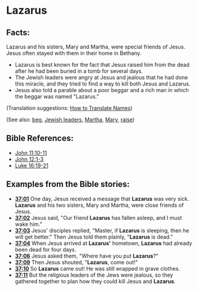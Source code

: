 # Lazarus #

## Facts: ##

Lazarus and his sisters, Mary and Martha, were special friends of Jesus. Jesus often stayed with them in their home in Bethany.

* Lazarus is best known for the fact that Jesus raised him from the dead after he had been buried in a tomb for several days.
* The Jewish leaders were angry at Jesus and jealous that he had done this miracle, and they tried to find a way to kill both Jesus and Lazarus.
* Jesus also told a parable about a poor beggar and a rich man in which the beggar was named "Lazarus."

(Translation suggestions: [How to Translate Names](en/ta-vol1/translate/man/translate-names))

(See also: [beg](../other/beg.md), [Jewish leaders](../other/jewishleaders.md), [Martha](../other/martha.md), [Mary](../other/mary.md), [raise](../kt/raise.md))

## Bible References: ##

* [John 11:10-11](en/tn/jhn/help/11/10)
* [John 12:1-3](en/tn/jhn/help/12/01)
* [Luke 16:19-21](en/tn/luk/help/16/19)

## Examples from the Bible stories: ##

* __[37:01](en/tn/obs/help/37/01)__ One day, Jesus received a message that __Lazarus__  was very sick. __Lazarus__  and his two sisters, Mary and Martha, were close friends of Jesus.
* __[37:02](en/tn/obs/help/37/02)__ Jesus said, "Our friend __Lazarus__  has fallen asleep, and I must wake him."
* __[37:03](en/tn/obs/help/37/03)__ Jesus' disciples replied, "Master, if __Lazarus__  is sleeping, then he will get better." Then Jesus told them plainly, "__Lazarus__  is dead."
* __[37:04](en/tn/obs/help/37/04)__ When Jesus arrived at __Lazarus'__  hometown, __Lazarus__  had already been dead for four days.
* __[37:06](en/tn/obs/help/37/06)__ Jesus asked them, "Where have you put __Lazarus__?"
* __[37:09](en/tn/obs/help/37/09)__ Then Jesus shouted, "__Lazarus__, come out!"
* __[37:10](en/tn/obs/help/37/10)__ So __Lazarus__  came out! He was still wrapped in grave clothes.
* __[37:11](en/tn/obs/help/37/11)__ But the religious leaders of the Jews were jealous, so they gathered together to plan how they could kill Jesus and __Lazarus__.